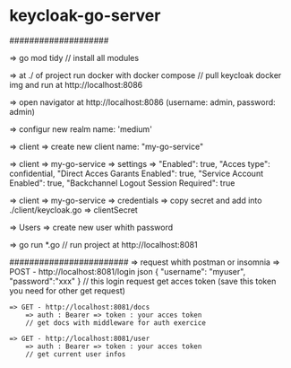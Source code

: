 # keycloak-go-server

####################

=> go mod tidy // install all modules

=> at ./ of project run docker with docker compose // pull keycloak docker img and run at http://localhost:8086

=> open navigator at http://localhost:8086 (username: admin, password: admin)

=> configur new realm name: 'medium'

=> client => create new client name: "my-go-service"

=> client => my-go-service => settings => "Enabled": true, "Acces type": confidential, "Direct Acces Garants Enabled": true, "Service Account Enabled":        true, "Backchannel Logout Session Required": true

=> client => my-go-service => credentials => copy secret and add into ./client/keycloak.go => clientSecret 

=> Users => create new user whith password 

=> go run *.go // run project at http://localhost:8081

########################
=> request whith postman or insomnia 
    => POST - http://localhost:8081/login 
        json {
	        "username": "myuser",
	        "password":"xxx"
        }
        // this login request get acces token (save this token you need for other get request)

    => GET - http://localhost:8081/docs
        => auth : Bearer => token : your acces token
        // get docs with middleware for auth exercice
        
    => GET - http://localhost:8081/user
        => auth : Bearer => token : your acces token
        // get current user infos 
        
        
